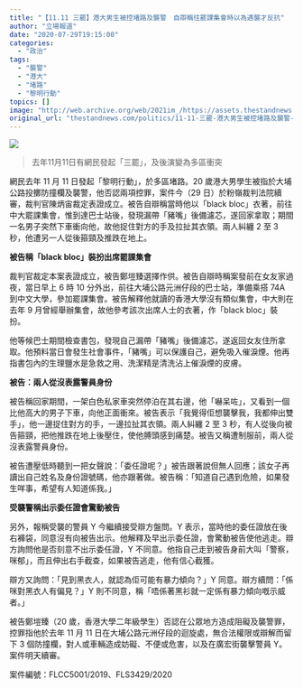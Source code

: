 ```yaml
---
title: "【11.11 三罷】港大男生被控堵路及襲警　自辯稱往罷課集會時以為遇襲才反抗"
author: "立場報道"
date: "2020-07-29T19:15:00"
categories:
  - "政治"
tags:
  - "襲警"
  - "港大"
  - "堵路"
  - "黎明行動"
topics: []
image: "http://web.archive.org/web/2021im_/https://assets.thestandnews.com/media/photos/75557355_2604742536278017_7119945974398582784_o_yz4mm_1200x0_javjT_F3IugSz.png"
original_url: "thestandnews.com/politics/11-11-三罷-港大男生被控堵路及襲警-自辯稱往罷課集會時以為遇襲才反抗"
---
```

![](http://web.archive.org/web/2021im_/https://assets.thestandnews.com/media/photos/75557355_2604742536278017_7119945974398582784_o_yz4mm_1200x0_javjT_F3IugSz.png)
> 去年11月11日有網民發起「三罷」，及後演變為多區衝突

網民去年 11 月 11 日發起「黎明行動」，於多區堵路。20 歲港大男學生被指於大埔公路投擲防撞欄及襲警，他否認兩項控罪，案件今（29 日）於粉嶺裁判法院續審，裁判官陳炳宙裁定表證成立。被告自辯稱當時他以「black bloc」衣著，前往中大罷課集會，惟到達巴士站後，發現漏帶「豬嘴」後備濾芯，遂回家拿取；期間一名男子突然下車衝向他，故他捉住對方的手及拉扯其衣領。兩人糾纏 2 至 3 秒，他遭另一人從後箍頸及推跌在地上。

**被告稱「black bloc」裝扮出席罷課集會**

裁判官裁定本案表證成立，被告鄭塏臻選擇作供。被告自辯時稱案發前在女友家過夜，當日早上 6 時 10 分外出，前往大埔公路元洲仔段的巴士站，準備乘搭 74A 到中文大學，參加罷課集會。被告解釋他就讀的香港大學沒有類似集會，中大則在去年 9 月曾經舉辦集會，故他參考該次出席人士的衣著，作「black bloc」裝扮。

他等候巴士期間檢查書包，發現自己漏帶「豬嘴」後備濾芯，遂返回女友住所拿取。他預料當日會發生社會事件，「豬嘴」可以保護自己，避免吸入催淚煙。他再指書包內的生理鹽水是急救之用、洗潔精是清洗沾上催淚煙的皮膚。

**被告：兩人從沒表露警員身份**

被告稱回家期間，一架白色私家車突然停泊在其右邊，他「嚇呆咗」，又看到一個比他高大的男子下車，向他正面衝來。被告表示「我覺得佢想襲擊我，我都伸出雙手」，他一邊捉住對方的手，一邊拉扯其衣領。兩人糾纏 2 至 3 秒，有人從後向被告箍頸，把他推跌在地上後壓住，使他膊頭感到痛楚。被告又稱遭制服前，兩人從沒表露警員身份。

被告遭壓低時聽到一把女聲說：「委任證呢？」被告跟著說但無人回應；該女子再讀出自己姓名及身份證號碼，他亦跟著做。被告稱：「知道自己遇到危險，如果發生咩事，希望有人知道係我。」

**受襲警稱出示委任證會驚動被告**

另外，報稱受襲的警員 Y 今繼續接受辯方盤問。Y 表示，當時他的委任證放在後右褲袋，同意沒有向被告出示。他解釋及早出示委任證，會驚動被告使他逃走。辯方詢問他是否刻意不出示委任證，Y 不同意。他指自己走到被告身前大叫「警察，咪郁」，而且伸出右手截查，如果被告逃走，他有信心截獲。

辯方又詢問：「見到黑衣人，就認為佢可能有暴力傾向？」Y 同意。辯方續問：「係咪對黑衣人有偏見？」Y 則不同意，稱「唔係著黑衫就一定係有暴力傾向嘅示威者。」

被告鄭塏臻（20 歲，香港大學二年級學生）否認在公眾地方造成阻礙及襲警罪，控罪指他於去年 11 月 11 日在大埔公路元洲仔段的迴旋處，無合法權限或辯解而留下 3 個防撞欄，對人或車輛造成妨礙、不便或危害，以及在廣宏街襲擊警員 Y。案件明天續審。

案件編號：FLCC5001/2019、FLS3429/2020